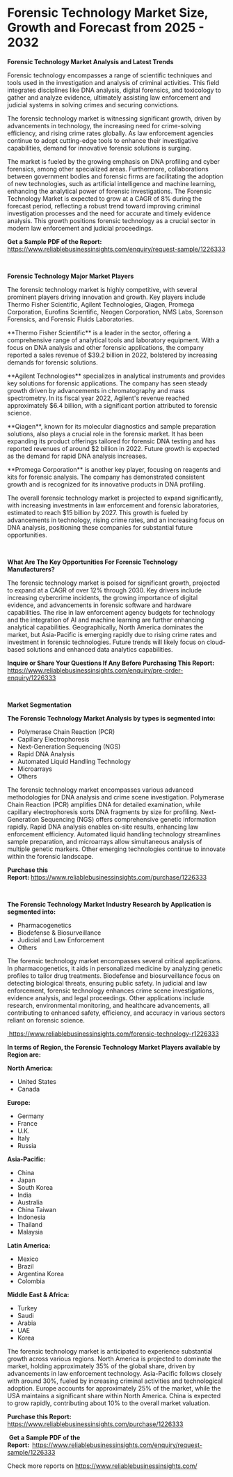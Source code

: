 <p><h1>Forensic Technology Market Size, Growth and Forecast from 2025 - 2032</h1></p><p><strong>Forensic Technology Market Analysis and Latest Trends</strong></p>
<p><p>Forensic technology encompasses a range of scientific techniques and tools used in the investigation and analysis of criminal activities. This field integrates disciplines like DNA analysis, digital forensics, and toxicology to gather and analyze evidence, ultimately assisting law enforcement and judicial systems in solving crimes and securing convictions. </p><p>The forensic technology market is witnessing significant growth, driven by advancements in technology, the increasing need for crime-solving efficiency, and rising crime rates globally. As law enforcement agencies continue to adopt cutting-edge tools to enhance their investigative capabilities, demand for innovative forensic solutions is surging. </p><p>The market is fueled by the growing emphasis on DNA profiling and cyber forensics, among other specialized areas. Furthermore, collaborations between government bodies and forensic firms are facilitating the adoption of new technologies, such as artificial intelligence and machine learning, enhancing the analytical power of forensic investigations. The Forensic Technology Market is expected to grow at a CAGR of 8% during the forecast period, reflecting a robust trend toward improving criminal investigation processes and the need for accurate and timely evidence analysis. This growth positions forensic technology as a crucial sector in modern law enforcement and judicial proceedings.</p></p>
<p><strong>Get a Sample PDF of the Report:&nbsp;</strong> <a href="https://www.reliablebusinessinsights.com/enquiry/request-sample/1226333?utm_campaign=96&utm_medium=2&utm_source=Github&utm_content=ia&utm_term=03032025&utm_id=forensic-technology">https://www.reliablebusinessinsights.com/enquiry/request-sample/1226333</a></p>
<p>&nbsp;</p>
<p><strong>Forensic Technology Major Market Players</strong></p>
<p><p>The forensic technology market is highly competitive, with several prominent players driving innovation and growth. Key players include Thermo Fisher Scientific, Agilent Technologies, Qiagen, Promega Corporation, Eurofins Scientific, Neogen Corporation, NMS Labs, Sorenson Forensics, and Forensic Fluids Laboratories.</p><p>**Thermo Fisher Scientific** is a leader in the sector, offering a comprehensive range of analytical tools and laboratory equipment. With a focus on DNA analysis and other forensic applications, the company reported a sales revenue of $39.2 billion in 2022, bolstered by increasing demands for forensic solutions.</p><p>**Agilent Technologies** specializes in analytical instruments and provides key solutions for forensic applications. The company has seen steady growth driven by advancements in chromatography and mass spectrometry. In its fiscal year 2022, Agilent's revenue reached approximately $6.4 billion, with a significant portion attributed to forensic science.</p><p>**Qiagen**, known for its molecular diagnostics and sample preparation solutions, also plays a crucial role in the forensic market. It has been expanding its product offerings tailored for forensic DNA testing and has reported revenues of around $2 billion in 2022. Future growth is expected as the demand for rapid DNA analysis increases.</p><p>**Promega Corporation** is another key player, focusing on reagents and kits for forensic analysis. The company has demonstrated consistent growth and is recognized for its innovative products in DNA profiling. </p><p>The overall forensic technology market is projected to expand significantly, with increasing investments in law enforcement and forensic laboratories, estimated to reach $15 billion by 2027. This growth is fueled by advancements in technology, rising crime rates, and an increasing focus on DNA analysis, positioning these companies for substantial future opportunities.</p></p>
<p>&nbsp;</p>
<p><strong>What Are The Key Opportunities For Forensic Technology Manufacturers?</strong></p>
<p><p>The forensic technology market is poised for significant growth, projected to expand at a CAGR of over 12% through 2030. Key drivers include increasing cybercrime incidents, the growing importance of digital evidence, and advancements in forensic software and hardware capabilities. The rise in law enforcement agency budgets for technology and the integration of AI and machine learning are further enhancing analytical capabilities. Geographically, North America dominates the market, but Asia-Pacific is emerging rapidly due to rising crime rates and investment in forensic technologies. Future trends will likely focus on cloud-based solutions and enhanced data analytics capabilities.</p></p>
<p><strong>Inquire or Share Your Questions If Any Before Purchasing This Report:</strong> <a href="https://www.reliablebusinessinsights.com/enquiry/pre-order-enquiry/1226333?utm_campaign=96&utm_medium=2&utm_source=Github&utm_content=ia&utm_term=03032025&utm_id=forensic-technology">https://www.reliablebusinessinsights.com/enquiry/pre-order-enquiry/1226333</a></p>
<p>&nbsp;</p>
<p><strong>Market Segmentation</strong></p>
<p><strong>The Forensic Technology Market Analysis by types is segmented into:</strong></p>
<p><ul><li>Polymerase Chain Reaction (PCR)</li><li>Capillary Electrophoresis</li><li>Next-Generation Sequencing (NGS)</li><li>Rapid DNA Analysis</li><li>Automated Liquid Handling Technology</li><li>Microarrays</li><li>Others</li></ul></p>
<p><p>The forensic technology market encompasses various advanced methodologies for DNA analysis and crime scene investigation. Polymerase Chain Reaction (PCR) amplifies DNA for detailed examination, while capillary electrophoresis sorts DNA fragments by size for profiling. Next-Generation Sequencing (NGS) offers comprehensive genetic information rapidly. Rapid DNA analysis enables on-site results, enhancing law enforcement efficiency. Automated liquid handling technology streamlines sample preparation, and microarrays allow simultaneous analysis of multiple genetic markers. Other emerging technologies continue to innovate within the forensic landscape.</p></p>
<p><strong>Purchase this Report:&nbsp;</strong><a href="https://www.reliablebusinessinsights.com/purchase/1226333?utm_campaign=96&utm_medium=2&utm_source=Github&utm_content=ia&utm_term=03032025&utm_id=forensic-technology">https://www.reliablebusinessinsights.com/purchase/1226333</a></p>
<p>&nbsp;</p>
<p><strong>The Forensic Technology Market Industry Research by Application is segmented into:</strong></p>
<p><ul><li>Pharmacogenetics</li><li>Biodefense & Biosurveillance</li><li>Judicial and Law Enforcement</li><li>Others</li></ul></p>
<p><p>The forensic technology market encompasses several critical applications. In pharmacogenetics, it aids in personalized medicine by analyzing genetic profiles to tailor drug treatments. Biodefense and biosurveillance focus on detecting biological threats, ensuring public safety. In judicial and law enforcement, forensic technology enhances crime scene investigations, evidence analysis, and legal proceedings. Other applications include research, environmental monitoring, and healthcare advancements, all contributing to enhanced safety, efficiency, and accuracy in various sectors reliant on forensic science.</p></p>
<p><a href="https://www.reliablebusinessinsights.com/forensic-technology-r1226333?utm_campaign=96&utm_medium=2&utm_source=Github&utm_content=ia&utm_term=03032025&utm_id=forensic-technology">&nbsp;https://www.reliablebusinessinsights.com/forensic-technology-r1226333</a></p>
<p><strong>In terms of Region, the Forensic Technology Market Players available by Region are:</strong></p>
<p>
    <p> <strong> North America: </strong>
        <ul>
            <li>United States</li>
            <li>Canada</li>
        </ul>
        </p> 
    <p> <strong> Europe: </strong>
        <ul>
            <li>Germany</li>
            <li>France</li>
            <li>U.K.</li>
            <li>Italy</li>
            <li>Russia</li>
        </ul>
        </p> 
    <p> <strong> Asia-Pacific: </strong>
        <ul>
            <li>China</li>
            <li>Japan</li>
            <li>South Korea</li>
            <li>India</li>
            <li>Australia</li>
            <li>China Taiwan</li>
            <li>Indonesia</li>
            <li>Thailand</li>
            <li>Malaysia</li>
        </ul>
        </p> 
    <p> <strong> Latin America: </strong>
        <ul>
            <li>Mexico</li>
            <li>Brazil</li>
            <li>Argentina Korea</li>
            <li>Colombia</li>
        </ul>
        </p> 
    <p> <strong> Middle East & Africa: </strong>
        <ul>
            <li>Turkey</li>
            <li>Saudi</li>
            <li>Arabia</li>
            <li>UAE</li>
            <li>Korea</li>
        </ul>
    </p>
    </p>
<p><p>The forensic technology market is anticipated to experience substantial growth across various regions. North America is projected to dominate the market, holding approximately 35% of the global share, driven by advancements in law enforcement technology. Asia-Pacific follows closely with around 30%, fueled by increasing criminal activities and technological adoption. Europe accounts for approximately 25% of the market, while the USA maintains a significant share within North America. China is expected to grow rapidly, contributing about 10% to the overall market valuation.</p></p>
<p><strong>Purchase this Report: </strong><a href="https://www.reliablebusinessinsights.com/purchase/1226333?utm_campaign=96&utm_medium=2&utm_source=Github&utm_content=ia&utm_term=03032025&utm_id=forensic-technology">https://www.reliablebusinessinsights.com/purchase/1226333</a></p>
<p>&nbsp;<strong>Get a Sample PDF of the Report:&nbsp;&nbsp;</strong><a href="https://www.reliablebusinessinsights.com/enquiry/request-sample/1226333?utm_campaign=96&utm_medium=2&utm_source=Github&utm_content=ia&utm_term=03032025&utm_id=forensic-technology">https://www.reliablebusinessinsights.com/enquiry/request-sample/1226333</a></p>
<p><strong></strong></p>
<p>Check more reports on <a href="https://www.reliablebusinessinsights.com/?utm_campaign=96&utm_medium=2&utm_source=Github&utm_content=ia&utm_term=03032025&utm_id=forensic-technology">https://www.reliablebusinessinsights.com/</a></p>